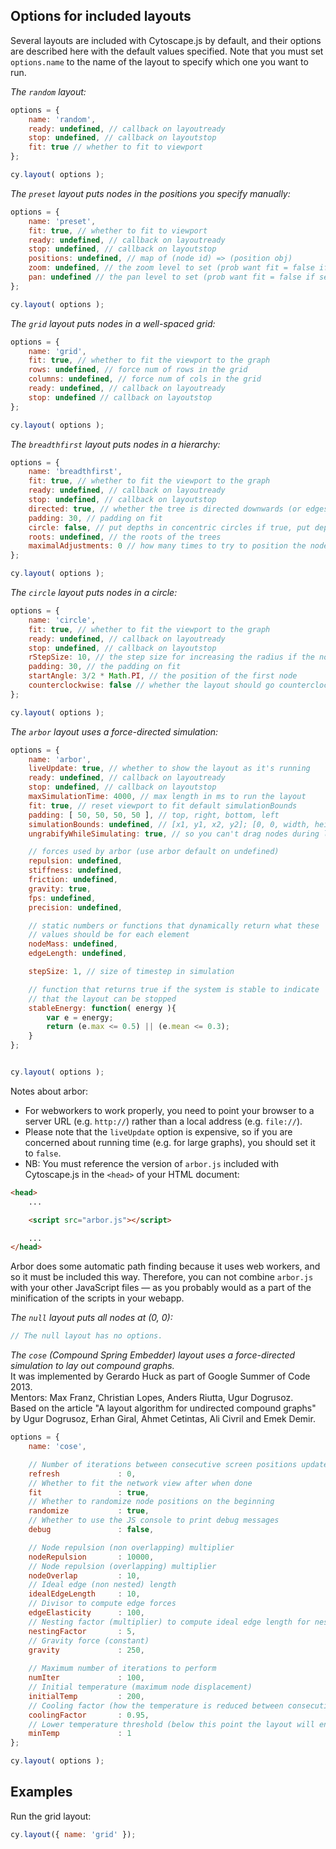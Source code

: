 ## Options for included layouts

Several layouts are included with Cytoscape.js by default, and their options are described here with the default values specified.  Note that you must set `options.name` to the name of the layout to specify which one you want to run.

*The `random` layout:*
```js
options = {
	name: 'random',
	ready: undefined, // callback on layoutready
	stop: undefined, // callback on layoutstop
	fit: true // whether to fit to viewport
};

cy.layout( options );
```

*The `preset` layout puts nodes in the positions you specify manually:*
```js
options = {
	name: 'preset',
	fit: true, // whether to fit to viewport
	ready: undefined, // callback on layoutready
	stop: undefined, // callback on layoutstop
	positions: undefined, // map of (node id) => (position obj)
	zoom: undefined, // the zoom level to set (prob want fit = false if set)
	pan: undefined // the pan level to set (prob want fit = false if set)
};

cy.layout( options );
```

*The `grid` layout puts nodes in a well-spaced grid:*
```js
options = {
	name: 'grid',
	fit: true, // whether to fit the viewport to the graph
	rows: undefined, // force num of rows in the grid
	columns: undefined, // force num of cols in the grid
	ready: undefined, // callback on layoutready
	stop: undefined // callback on layoutstop
};

cy.layout( options );

```

*The `breadthfirst` layout puts nodes in a hierarchy:*
```js
options = {
	name: 'breadthfirst',
    fit: true, // whether to fit the viewport to the graph
    ready: undefined, // callback on layoutready
    stop: undefined, // callback on layoutstop
    directed: true, // whether the tree is directed downwards (or edges can point in any direction if false)
    padding: 30, // padding on fit
    circle: false, // put depths in concentric circles if true, put depths top down if false
    roots: undefined, // the roots of the trees
    maximalAdjustments: 0 // how many times to try to position the nodes in a maximal way (i.e. no backtracking)
};

cy.layout( options );
```

*The `circle` layout puts nodes in a circle:*
```js
options = {
	name: 'circle',
    fit: true, // whether to fit the viewport to the graph
    ready: undefined, // callback on layoutready
    stop: undefined, // callback on layoutstop
    rStepSize: 10, // the step size for increasing the radius if the nodes don't fit on screen
    padding: 30, // the padding on fit
    startAngle: 3/2 * Math.PI, // the position of the first node
    counterclockwise: false // whether the layout should go counterclockwise (true) or clockwise (false)
};

cy.layout( options );
```

*The `arbor` layout uses a force-directed simulation:*
```js
options = {
	name: 'arbor',
	liveUpdate: true, // whether to show the layout as it's running
	ready: undefined, // callback on layoutready 
	stop: undefined, // callback on layoutstop
	maxSimulationTime: 4000, // max length in ms to run the layout
	fit: true, // reset viewport to fit default simulationBounds
	padding: [ 50, 50, 50, 50 ], // top, right, bottom, left
	simulationBounds: undefined, // [x1, y1, x2, y2]; [0, 0, width, height] by default
	ungrabifyWhileSimulating: true, // so you can't drag nodes during layout

	// forces used by arbor (use arbor default on undefined)
	repulsion: undefined,
	stiffness: undefined,
	friction: undefined,
	gravity: true,
	fps: undefined,
	precision: undefined,

	// static numbers or functions that dynamically return what these
	// values should be for each element
	nodeMass: undefined, 
	edgeLength: undefined,

	stepSize: 1, // size of timestep in simulation

	// function that returns true if the system is stable to indicate
	// that the layout can be stopped
	stableEnergy: function( energy ){
		var e = energy; 
		return (e.max <= 0.5) || (e.mean <= 0.3);
	}
};


cy.layout( options );
```

Notes about arbor:

 * For webworkers to work properly, you need to point your browser to a server URL (e.g. `http://`) rather than a local address (e.g. `file://`).
 * Please note that the `liveUpdate` option is expensive, so if you are concerned about running time (e.g. for large graphs), you should set it to `false`.
 * NB: You must reference the version of `arbor.js` included with Cytoscape.js in the `<head>` of your HTML document:

```html
<head>
	...

	<script src="arbor.js"></script>

	...
</head>
```

Arbor does some automatic path finding because it uses web workers, and so it must be included this way.  Therefore, you can not combine `arbor.js` with your other JavaScript files &mdash; as you probably would as a part of the minification of the scripts in your webapp.

*The `null` layout puts all nodes at (0, 0):*
```js
// The null layout has no options.
```


*The `cose` (Compound Spring Embedder) layout uses a force-directed simulation to lay out compound graphs.*<br>
It was implemented by Gerardo Huck as part of Google Summer of Code 2013.<br>
Mentors: Max Franz, Christian Lopes, Anders Riutta, Ugur Dogrusoz.<br>
Based on the article "A layout algorithm for undirected compound graphs" by Ugur Dogrusoz, Erhan Giral, Ahmet Cetintas, Ali Civril and Emek Demir.<br>

```js
options = {
	name: 'cose',

	// Number of iterations between consecutive screen positions update (0 -> only updated on the end)
	refresh             : 0,
	// Whether to fit the network view after when done
	fit                 : true, 
	// Whether to randomize node positions on the beginning
	randomize           : true,
	// Whether to use the JS console to print debug messages
	debug               : false,

	// Node repulsion (non overlapping) multiplier
	nodeRepulsion       : 10000,
	// Node repulsion (overlapping) multiplier
	nodeOverlap         : 10,
	// Ideal edge (non nested) length
	idealEdgeLength     : 10,
	// Divisor to compute edge forces
	edgeElasticity      : 100,
	// Nesting factor (multiplier) to compute ideal edge length for nested edges
	nestingFactor       : 5, 
	// Gravity force (constant)
	gravity             : 250, 
	
	// Maximum number of iterations to perform
	numIter             : 100,
	// Initial temperature (maximum node displacement)
	initialTemp         : 200,
	// Cooling factor (how the temperature is reduced between consecutive iterations)
	coolingFactor       : 0.95, 
	// Lower temperature threshold (below this point the layout will end)
	minTemp             : 1
};

cy.layout( options );
```

## Examples

Run the grid layout:

```js
cy.layout({ name: 'grid' });
```
